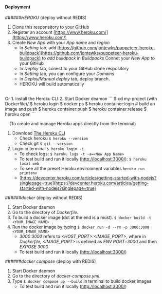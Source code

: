 #### Deployment  <br/>
######*HEROKU*   (deploy without REDIS) <br/>
1. Clone this responsitory to your GitHub
2. Register an account [https://www.heroku.com/](https://www.heroku.com/) <br/>
3. Create *New App* with your *App name* and *region*
    - In *Setting* tab, add [https://github.com/jontewks/puppeteer-heroku-buildpack](https://github.com/jontewks/puppeteer-heroku-buildpack) to *add buildpack* in *Buildpacks*
    Connet your *New App* to your GitHub
    - In *Deploy* tab, conect to your GitHub clone respository
    - In *Setting* tab, you can configure your *Domains*
    - In *Deploy/Manual deploy* tab, deploy branch.
    - HEROKU will build automatically
<br/>
Or
1. Install the Heroku CLI
2. Start Docker deamon
```
$ cd my-project (with Dockerfile)/
$ heroku login
$ docker ps
$ heroku container:login
# build an image and push
$ heroku container:push <process-type>
$ heroku container:release <process-type>
$ heroku open
```


&emsp;(To create and manage Heroku apps directly from the terminal) <br/>
1. Download [The Heroku CLI](https://devcenter.heroku.com/articles/heroku-cli) 
    - Check heroku 
    `$ heroku --version`
    - Check git 
    `$ git --version`
2. Login in terminal `$ heroku login -i`
    - To check logs: 
    ```$ heroku logs -t -a=<New App Name>```
    - To test build and run it locally ([http://localhost:3000/](http://localhost:3000/)): 
    ```$ heroku local web```
    - To see all the preset Heroku environment variables
    ```heroku run printenv```
    - [https://devcenter.heroku.com/articles/getting-started-with-nodejs?singlepage=true](https://devcenter.heroku.com/articles/getting-started-with-nodejs?singlepage=true)


######*docker*   (deploy without REDIS) <br/>
1. Start Docker daemon
2. Go to the directory of *Dockerfile*.
3. To build a docker image (dot at the end is a must).
`$ docker build -t <YOUR_IMAGE_NAME> .`
4. Run the docker image by typing 
`$ docker run -d --rm -p 3000:3000  <YOUR_IMAGE_NAME>`
    - *3000:3000* refers to *<HOST_PORT>:<IMAGE_PORT>*, where in *Dockerfile*, *<IMAGE_PORT>* is defined as *ENV PORT=3000* and then *EXPOSE 3000*.
    - To test build and run it locally ([http://localhost:3000/](http://localhost:3000/))

######*docker compose*   (deploy with REDIS) <br/>
1. Start Docker daemon
2. Go to the directory of *docker-compose.yml*.
3. Type `$ docker compose up --build` in terminal to build docker images
    - To test build and run it locally ([http://localhost:3000/](http://localhost:3000/))